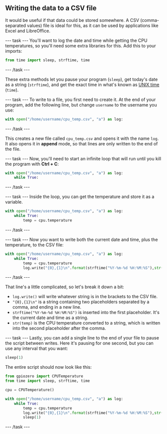 ## Writing the data to a CSV file

It would be useful if that data could be stored somewhere. A CSV (comma-separated values) file is ideal for this, as it can be used by applications like Excel and LibreOffice.

--- task ---
You'll want to log the date and time while getting the CPU temperatures, so you'll need some extra libraries for this. Add this to your imports:

```python
from time import sleep, strftime, time
```
--- /task ---

These extra methods let you pause your program (`sleep`), get today's date as a string (`strftime`), and get the exact time in what's known as [UNIX time](https://en.wikipedia.org/wiki/Unix_time) (`time`).

--- task ---
To write to a file, you first need to create it. At the end of your program, add the following line, but change `username` to the username you use:

```python
with open("/home/username/cpu_temp.csv", "a") as log:
```
--- /task ---

This creates a new file called `cpu_temp.csv` and opens it with the name `log`. It also opens it in **append** mode, so that lines are only written to the end of the file.

--- task ---
Now, you'll need to start an infinite loop that will run until you kill the program with **Ctrl + C**:

```python
with open("/home/username/cpu_temp.csv", "a") as log:
	while True:
```
--- /task ---

--- task ---
Inside the loop, you can get the temperature and store it as a variable.

```python
with open("/home/username/cpu_temp.csv", "a") as log:
	while True:
		temp = cpu.temperature
```
--- /task ---

--- task ---
Now you want to write both the current date and time, plus the temperature, to the CSV file:

```python
with open("/home/username/cpu_temp.csv", "a") as log:
	while True:
		temp = cpu.temperature
		log.write("{0},{1}\n".format(strftime("%Y-%m-%d %H:%M:%S"),str(temp)))
```
--- /task ---

That line's a little complicated, so let's break it down a bit:

- `log.write()` will write whatever string is in the brackets to the CSV file.
- `"{0},{1}\n"` is a string containing two placeholders separated by a comma, and ending in a new line.
- `strftime("%Y-%m-%d %H:%M:%S")` is inserted into the first placeholder. It's the current date and time as a string.
- `str(temp)` is the CPU temperature converted to a string, which is written into the second placeholder after the comma.

--- task ---
Lastly, you can add a single line to the end of your file to pause the script between writes. Here it's pausing for one second, but you can use any interval that you want:

```python
sleep(1)
```

The entire script should now look like this:

```python
from gpiozero import CPUTemperature
from time import sleep, strftime, time

cpu = CPUTemperature()

with open("/home/username/cpu_temp.csv", "a") as log:
	while True:
		temp = cpu.temperature
		log.write("{0},{1}\n".format(strftime("%Y-%m-%d %H:%M:%S"),str(temp)))
		sleep(1)
```
--- /task ---

